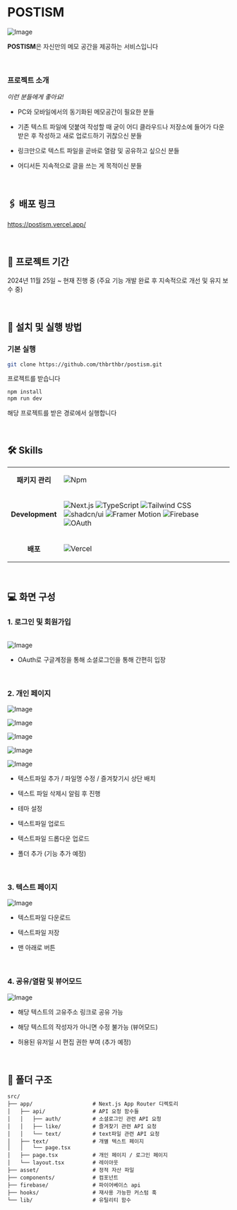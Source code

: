 # **POSTISM**

![Image](https://github.com/user-attachments/assets/8eefc277-d35e-466c-8e60-e564f2797285)

**POSTISM**은 자신만의 메모 공간을 제공하는 서비스입니다

<br/>

### 프로젝트 소개

_이런 분들에게 좋아요!_

- PC와 모바일에서의 동기화된 메모공간이 필요한 분들
- 기존 텍스트 파일에 덧붙여 작성할 때 굳이 어디 클라우드나 저장소에 들어가 다운 받은 후 작성하고 새로 업로드하기 귀찮으신 분들
- 링크만으로 텍스트 파일을 곧바로 열람 및 공유하고 싶으신 분들
- 어디서든 지속적으로 글을 쓰는 게 목적이신 분들

  <br>

## 🖇️ 배포 링크

https://postism.vercel.app/

<br>

## 📅 프로젝트 기간

2024년 11월 25일 ~ 현재 진행 중
(주요 기능 개발 완료 후 지속적으로 개선 및 유지 보수 중)

<br>

## **🚀 설치 및 실행 방법**

### 기본 실행

```bash
git clone https://github.com/thbrthbr/postism.git
```

프로젝트를 받습니다

```bash
npm install
npm run dev
```

해당 프로젝트를 받은 경로에서 실행합니다

<br>

## **🛠️ Skills**

<table>
<tr>
<td align="center"><b>패키지 관리</b></td>
<td>

![Npm](https://img.shields.io/badge/Npm-CB3837?style=for-the-badge&logo=npm&logoColor=white)

</td>
</tr>
<tr>
<td align="center"><b>Development</b></td>
<td>

![Next.js](https://img.shields.io/badge/Next.js-000000?style=for-the-badge&logo=next.js&logoColor=white)
![TypeScript](https://img.shields.io/badge/TypeScript-007ACC?style=for-the-badge&logo=typescript&logoColor=white)
![Tailwind CSS](https://img.shields.io/badge/Tailwind_CSS-06B6D4?style=for-the-badge&logo=tailwindcss&logoColor=white)
![shadcn/ui](https://img.shields.io/badge/shadcn.ui-000000?style=for-the-badge&logoColor=white)
![Framer Motion](https://img.shields.io/badge/Framer_Motion-0055FF?style=for-the-badge&logo=framer&logoColor=white)
![Firebase](https://img.shields.io/badge/Firebase-DD2C00?style=for-the-badge&logo=Firebase&logoColor=white)
![OAuth](https://img.shields.io/badge/Oauth-EB5424?style=for-the-badge&logo=Oauth&logoColor=white)

</td>
</tr>

<tr>
<td align="center"><b>배포</b></td>
<td>

![Vercel](https://img.shields.io/badge/Vercel-000000?style=for-the-badge&logo=vercel&logoColor=white)

</td>
</tr>

</table>

<br>

## **💻 화면 구성**

### 1. 로그인 및 회원가입

<table>
<tr>

</tr>
</table>

![Image](https://github.com/user-attachments/assets/a5eff8c5-99dc-4802-abaf-49fada33c8c6)

- OAuth로 구글계정을 통해 소셜로그인을 통해 간편히 입장

  <br>

### 2. 개인 페이지

![Image](https://github.com/user-attachments/assets/574b3eda-e4b5-4bc3-bfc4-408d3471e386)

![Image](https://github.com/user-attachments/assets/8c293cae-ccac-4baa-ad69-a6c58bfa0bdd)

![Image](https://github.com/user-attachments/assets/3e24261f-f5ea-4514-810c-36663c78b296)

![Image](https://github.com/user-attachments/assets/449a507d-9e1f-4e49-a24b-059413c48d14)

![Image](https://github.com/user-attachments/assets/f44589c2-adca-460c-822d-e05bf39a36f9)

- 텍스트파일 추가 / 파일명 수정 / 즐겨찾기시 상단 배치
- 텍스트 파일 삭제시 알림 후 진행
- 테마 설정
- 텍스트파일 업로드
- 텍스트파일 드롭다운 업로드
- 폴더 추가 (기능 추가 예정)

  <br>

### 3. 텍스트 페이지

![Image](https://github.com/user-attachments/assets/cf6fd284-16fe-4e1a-b165-e458486fe627)

- 텍스트파일 다운로드
- 텍스트파일 저장
- 맨 아래로 버튼

  <br>

### 4. 공유/열람 및 뷰어모드

![Image](https://github.com/user-attachments/assets/f7cb3c3e-34fa-4246-9d98-bb9abb445768)

- 해당 텍스트의 고유주소 링크로 공유 가능
- 해당 텍스트의 작성자가 아니면 수정 불가능 (뷰어모드)
- 허용된 유저일 시 편집 권한 부여 (추가 예정)

  <br>

## **📂 폴더 구조**

```plaintext
src/
├── app/                   # Next.js App Router 디렉토리
│   ├── api/               # API 요청 함수들
│   │   ├── auth/          # 소셜로그인 관련 API 요청
│   │   ├── like/          # 즐겨찾기 관련 API 요청
│   │   └── text/          # text파일 관련 API 요청
│   ├── text/              # 개별 텍스트 페이지
│   │   └── page.tsx
│   ├── page.tsx           # 개인 페이지 / 로그인 페이지
│   └── layout.tsx         # 레이아웃
├── asset/                 # 정적 자산 파일
├── components/            # 컴포넌트
├── firebase/              # 파이어베이스 api
├── hooks/                 # 재사용 가능한 커스텀 훅
└── lib/                   # 유틸리티 함수

```

